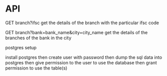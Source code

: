 # API

GET branch?ifsc
get the details of the branch with the particular ifsc code

GET branch?bank=bank_name&city=city_name
get the details of the branches of the bank in the city


postgres setup

install postgres then
create user with password
then dump the sql data into postgres
then give permission to the user to use the database
then grant permission to use the table(s)
